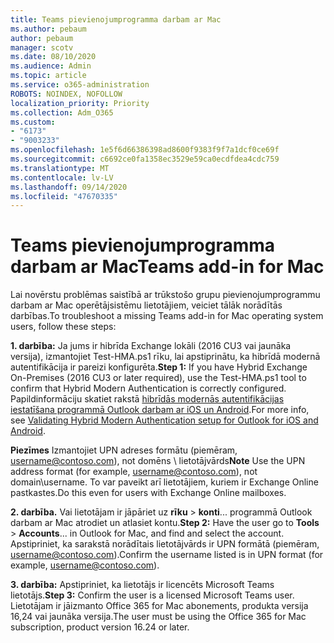 ```yaml
---
title: Teams pievienojumprogramma darbam ar Mac
ms.author: pebaum
author: pebaum
manager: scotv
ms.date: 08/10/2020
ms.audience: Admin
ms.topic: article
ms.service: o365-administration
ROBOTS: NOINDEX, NOFOLLOW
localization_priority: Priority
ms.collection: Adm_O365
ms.custom:
- "6173"
- "9003233"
ms.openlocfilehash: 1e5f6d66386398ad8600f9383f9f7a1dcf0ce69f
ms.sourcegitcommit: c6692ce0fa1358ec3529e59ca0ecdfdea4cdc759
ms.translationtype: MT
ms.contentlocale: lv-LV
ms.lasthandoff: 09/14/2020
ms.locfileid: "47670335"
---
```

# <a name="teams-add-in-for-mac"></a><span data-ttu-id="742f6-102">Teams pievienojumprogramma darbam ar Mac</span><span class="sxs-lookup"><span data-stu-id="742f6-102">Teams add-in for Mac</span></span>

<span data-ttu-id="742f6-103">Lai novērstu problēmas saistībā ar trūkstošo grupu pievienojumprogrammu darbam ar Mac operētājsistēmu lietotājiem, veiciet tālāk norādītās darbības.</span><span class="sxs-lookup"><span data-stu-id="742f6-103">To troubleshoot a missing Teams add-in for Mac operating system users, follow these steps:</span></span>

<span data-ttu-id="742f6-104">**1. darbība:** Ja jums ir hibrīda Exchange lokāli (2016 CU3 vai jaunāka versija), izmantojiet Test-HMA.ps1 rīku, lai apstiprinātu, ka hibrīdā modernā autentifikācija ir pareizi konfigurēta.</span><span class="sxs-lookup"><span data-stu-id="742f6-104">**Step 1:** If you have Hybrid Exchange On-Premises (2016 CU3 or later required), use the Test-HMA.ps1 tool to confirm that Hybrid Modern Authentication is correctly configured.</span></span> <span data-ttu-id="742f6-105">Papildinformāciju skatiet rakstā [hibrīdās modernās autentifikācijas iestatīšana programmā Outlook darbam ar iOS un Android](https://aka.ms/AA980zq).</span><span class="sxs-lookup"><span data-stu-id="742f6-105">For more info, see [Validating Hybrid Modern Authentication setup for Outlook for iOS and Android](https://aka.ms/AA980zq).</span></span>  

<span data-ttu-id="742f6-106">**Piezīmes** Izmantojiet UPN adreses formātu (piemēram, [username@contoso.com](mailto:username@contoso.com)), not domēns \ lietotājvārds</span><span class="sxs-lookup"><span data-stu-id="742f6-106">**Note** Use the UPN address format (for example, [username@contoso.com](mailto:username@contoso.com)), not domain\username.</span></span> <span data-ttu-id="742f6-107">To var paveikt arī lietotājiem, kuriem ir Exchange Online pastkastes.</span><span class="sxs-lookup"><span data-stu-id="742f6-107">Do this even for users with Exchange Online mailboxes.</span></span>

<span data-ttu-id="742f6-108">**2. darbība.** Vai lietotājam ir jāpāriet uz **rīku**  >  **konti**... programmā Outlook darbam ar Mac atrodiet un atlasiet kontu.</span><span class="sxs-lookup"><span data-stu-id="742f6-108">**Step 2:** Have the user go to **Tools** > **Accounts**... in Outlook for Mac, and find and select the account.</span></span> <span data-ttu-id="742f6-109">Apstipriniet, ka sarakstā norādītais lietotājvārds ir UPN formātā (piemēram, [username@contoso.com](mailto:username@contoso.com)).</span><span class="sxs-lookup"><span data-stu-id="742f6-109">Confirm the username listed is in UPN format (for example, [username@contoso.com](mailto:username@contoso.com)).</span></span>

<span data-ttu-id="742f6-110">**3. darbība:** Apstipriniet, ka lietotājs ir licencēts Microsoft Teams lietotājs.</span><span class="sxs-lookup"><span data-stu-id="742f6-110">**Step 3:** Confirm the user is a licensed Microsoft Teams user.</span></span> <span data-ttu-id="742f6-111">Lietotājam ir jāizmanto Office 365 for Mac abonements, produkta versija 16,24 vai jaunāka versija.</span><span class="sxs-lookup"><span data-stu-id="742f6-111">The user must be using the Office 365 for Mac subscription, product version 16.24 or later.</span></span>